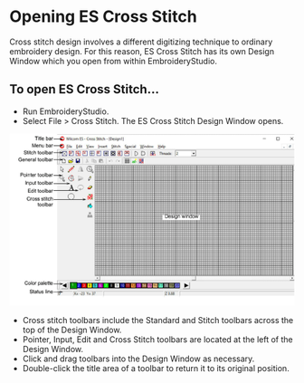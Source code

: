 # Opening ES Cross Stitch

Cross stitch design involves a different digitizing technique to ordinary embroidery design. For this reason, ES Cross Stitch has its own Design Window which you open from within EmbroideryStudio.

## To open ES Cross Stitch...

- Run EmbroideryStudio.
- Select File > Cross Stitch. The ES Cross Stitch Design Window opens.

![CrossStitchDesignWindow.png](assets/CrossStitchDesignWindow.png)

- Cross stitch toolbars include the Standard and Stitch toolbars across the top of the Design Window.
- Pointer, Input, Edit and Cross Stitch toolbars are located at the left of the Design Window.
- Click and drag toolbars into the Design Window as necessary.
- Double-click the title area of a toolbar to return it to its original position.
